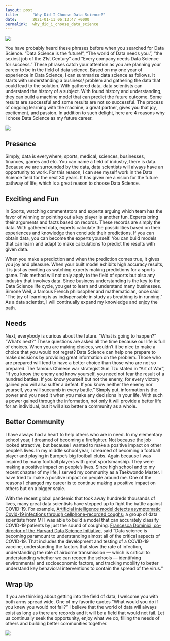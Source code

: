 ```yaml
---
layout: post
title:      "Why Did I Choose Data Science?"
date:       2021-01-11 06:13:47 +0000
permalink:  why_did_i_choose_data_science
---
```



![](http://www.taproot.com/content/wp-content/uploads/2016/12/Why.gif)

You have probably heard these phrases before when you searched for Data Science. “Data Science is the future!”, “The world of Data needs you.”, “the sexiest job of the 21st Century” and “Every company needs Data Science for success.” These phrases catch your attention as you are planning your career to be in the field of data science. Based on my one year of experience in Data Science, I can summarize data science as follows. It starts with understanding a business/ problem and gathering the data that could lead to the solution. With gathered data, data scientists can understand the history of a subject. With found history and understanding, they can build a machine model that can predict the future outcome. Some results are successful and some results are not so successful. The process of ongoing learning with the machine, a great partner, gives you that joy, excitement, and passion. In addition to such delight, here are 4 reasons why I chose Data Science as my future career.

![](https://uploads.pl-internal.com/MjdkOWZhMzUtOGM0My00M2FiLTgyNWEtMmY5MTE0ODQyZTZi/content/2018/05/4.jpg)
## Presence
Simply, data is everywhere, sports, medical, sciences, businesses, finances, games and etc. You can name a field of industry, there is data. Because we are surrounded by the data, data scientists will always have an opportunity to work. For this reason, I can see myself work in the Data Science field for the next 30 years. It has given me a vision for the future pathway of life, which is a great reason to choose Data Science.

## Exciting and Fun
In Sports, watching commentators and experts arguing which team has the favor of winning or pointing out a key player is another fun. Experts bring their arguments and facts based on records. These records are simply the data. With gathered data, experts calculate the possibilities based on their experiences and knowledge then conclude their predictions. If you can obtain data, you can become the experts yourself. You can build models that can learn and adapt to make calculations to predict the results with given data. 

When you make a prediction and when the prediction comes true, it gives you joy and pleasure. When your built model exhibits high accuracy results, it is just as exciting as watching experts making predictions for a sports game. 
This method will not only apply to the field of sports but also any industry that involves data. Since business understanding is the key to the Data Science life cycle, you get to learn and understand many businesses. Simone Weil, a famous French philosopher and mathematician, once said "The joy of learning is as indispensable in study as breathing is in running." As a data scientist, I will continually expand my knowledge and enjoy the path.

## Needs
Next, everybody is curious about the future. “What is going to happen?”  “What’s next?” These questions are asked all the time because our life is full of choices. When you are making choices, wouldn’t it be nice to make a choice that you would not regret? Data Science can help one prepare to make decisions by providing great information on the problem. Those who are prepared will tend to have a better choice than those who are not so prepared. The famous Chinese war strategist Sun Tzu stated in “Art of War”, “If you know the enemy and know yourself, you need not fear the result of a hundred battles. If you know yourself but not the enemy, for every victory gained you will also suffer a defeat. If you know neither the enemy nor yourself, you will succumb in every battle.” Simply put, information is the power and you need it when you make any decisions in your life.
With such a power gained through the information, not only it will provide a better life for an individual, but it will also better a community as a whole. 

## Better Community
I have always had a heart to help others who are in need. In my elementary school year, I dreamed of becoming a firefighter. Not because the job looked attractive, but because I wanted to make a positive impact on other people’s lives. In my middle school year, I dreamed of becoming a football player and playing in Europe’s big football clubs. Again because I was inspired by many football players with great sportsmanship. They were making a positive impact on people’s lives. Since high school and to my recent chapter of my life, I served my community as a Taekwondo Master. I have tried to make a positive impact on people around me. One of the reasons I changed my career is to continue making a positive impact on others but on a bigger scale. 

With the recent global pandemic that took away hundreds thousands of lives, many great data scientists have stepped up to fight the battle against COVID-19. For example, [Artificial intelligence model detects asymptomatic Covid-19 infections through cellphone-recorded coughs](https://news.mit.edu/2020/covid-19-cough-cellphone-detection-1029); a group of data scientists from MIT was able to build a model that can accurately classify COVID-19 patients by just the sound of coughing. [Francesca Dominici, co-director of the Harvard Data Science Initiative,](https://news.harvard.edu/gazette/story/2020/09/harvard-journal-keeps-data-scientists-connected-during-covid/) said “Data science is becoming paramount to understanding almost all of the critical aspects of COVID-19. That includes the development and testing of a COVID-19 vaccine, understanding the factors that slow the rate of infection, understanding the role of airborne transmission — which is critical to understanding whether we can reopen the schools — identifying environmental and socioeconomic factors, and tracking mobility to better understand key behavioral interventions to contain the spread of the virus.” 

## Wrap Up
If you are thinking about getting into the field of data, I welcome you with both arms spread wide. One of my favorite quotes “What would you do if you knew you would not fail?” I believe that the world of data will always exist as long as there are records and it will be a field that would not fail. Let us continually seek the opportunity, enjoy what we do, filling the needs of others and building better communities together.


![](https://i.pinimg.com/originals/50/42/ea/5042ea9d5b86cf75f663dbeb66e6e92a.jpg)
